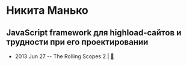 # Никита Манько

## JavaScript framework для highload-сайтов и трудности при его проектировании
- 2013 Jun 27 -- The Rolling Scopes 2  | [:notebook:](http://rolling-scopes.github.io/slides/rs2/Developing-of-a-high-load-JavaScript-framework.pptx)  
